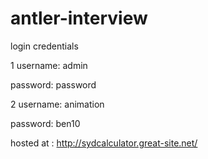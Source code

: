 # antler-interview

login credentials

1
username: admin

password: password

2
username: animation

password: ben10

hosted at : http://sydcalculator.great-site.net/
